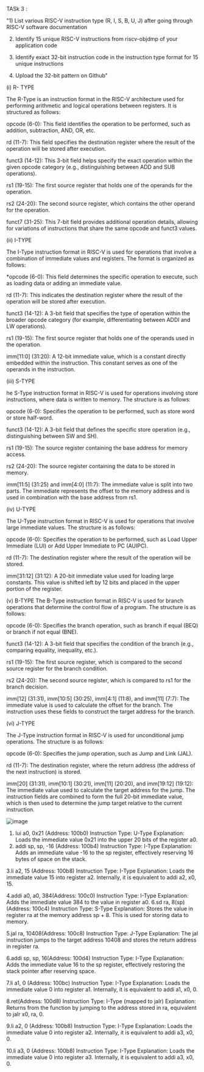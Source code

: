 TASk 3 :


"1) List various RISC-V instruction type (R, I, S, B, U, J) after going through RISC-V software documentation

2) Identify 15 unique RISC-V instructions from riscv-objdmp of your application code 

3) Identify exact 32-bit instruction code in the instruction type format for 15 unique instructions

4) Upload the 32-bit pattern on Github"


(i) R- TYPE

The R-Type is an instruction format in the RISC-V architecture used for performing arithmetic and logical operations between registers. It is structured as follows:

opcode (6-0): This field identifies the operation to be performed, such as addition, subtraction, AND, OR, etc.

rd (11-7): This field specifies the destination register where the result of the operation will be stored after execution.

funct3 (14-12): This 3-bit field helps specify the exact operation within the given opcode category (e.g., distinguishing between ADD and SUB operations).

rs1 (19-15): The first source register that holds one of the operands for the operation.

rs2 (24-20): The second source register, which contains the other operand for the operation.

funct7 (31-25): This 7-bit field provides additional operation details, allowing for variations of instructions that share the same opcode and funct3 values.



(ii) I-TYPE

The I-Type instruction format in RISC-V is used for operations that involve a combination of immediate values and registers. The format is organized as follows:

*opcode (6-0): This field determines the specific operation to execute, such as loading data or adding an immediate value.

rd (11-7): This indicates the destination register where the result of the operation will be stored after execution.

funct3 (14-12): A 3-bit field that specifies the type of operation within the broader opcode category (for example, differentiating between ADDI and LW operations).

rs1 (19-15): The first source register that holds one of the operands used in the operation.

imm[11:0] (31:20): A 12-bit immediate value, which is a constant directly embedded within the instruction. This constant serves as one of the operands in the instruction.



(iii) S-TYPE

he S-Type instruction format in RISC-V is used for operations involving store instructions, where data is written to memory. The structure is as follows:

opcode (6-0): Specifies the operation to be performed, such as store word or store half-word.

funct3 (14-12): A 3-bit field that defines the specific store operation (e.g., distinguishing between SW and SH).

rs1 (19-15): The source register containing the base address for memory access.

rs2 (24-20): The source register containing the data to be stored in memory.

imm[11:5] (31:25) and imm[4:0] (11:7): The immediate value is split into two parts. The immediate represents the offset to the memory address and is used in combination with the base address from rs1.




(iv) U-TYPE

The U-Type instruction format in RISC-V is used for operations that involve large immediate values. The structure is as follows:

opcode (6-0): Specifies the operation to be performed, such as Load Upper Immediate (LUI) or Add Upper Immediate to PC (AUIPC).

rd (11-7): The destination register where the result of the operation will be stored.

imm[31:12] (31:12): A 20-bit immediate value used for loading large constants. This value is shifted left by 12 bits and placed in the upper portion of the register.






(v) B-TYPE The B-Type instruction format in RISC-V is used for branch operations that determine the control flow of a program. The structure is as follows:

opcode (6-0): Specifies the branch operation, such as branch if equal (BEQ) or branch if not equal (BNE).

funct3 (14-12): A 3-bit field that specifies the condition of the branch (e.g., comparing equality, inequality, etc.).

rs1 (19-15): The first source register, which is compared to the second source register for the branch condition.

rs2 (24-20): The second source register, which is compared to rs1 for the branch decision.

imm[12] (31:31), imm[10:5] (30:25), imm[4:1] (11:8), and imm[11] (7:7): The immediate value is used to calculate the offset for the branch. The instruction uses these fields to construct the target address for the branch.






(vi) J-TYPE

The J-Type instruction format in RISC-V is used for unconditional jump operations. The structure is as follows:

opcode (6-0): Specifies the jump operation, such as Jump and Link (JAL).

rd (11-7): The destination register, where the return address (the address of the next instruction) is stored.

imm[20] (31:31), imm[10:1] (30:21), imm[11] (20:20), and imm[19:12] (19:12): The immediate value used to calculate the target address for the jump. The instruction fields are combined to form the full 20-bit immediate value, which is then used to determine the jump target relative to the current instruction.






![image](https://github.com/user-attachments/assets/84df9c3a-2228-48e4-bc23-0c3d29993b94)




1.  lui a0, 0x21 (Address: 100b0) Instruction Type: U-Type Explanation: Loads the immediate value 0x21 into the upper 20 bits of the register a0.
2. addi sp, sp, -16  (Address: 100b4) Instruction Type: I-Type Explanation: Adds an immediate value -16 to the sp register, effectively reserving 16 bytes of space on the stack.

3.li a2, 15 (Address: 100b8) Instruction Type: I-Type Explanation: Loads the immediate value 15 into register a2. Internally, it is equivalent to addi a2, x0, 15.

4.addi a0, a0, 384(Address: 100c0) Instruction Type: I-Type Explanation: Adds the immediate value 384 to the value in register a0. 6.sd ra, 8(sp)(Address: 100c4) Instruction Type: S-Type Explanation: Stores the value in register ra at the memory address sp + 8. This is used for storing data to memory.

5.jal ra, 10408(Address: 100c8) Instruction Type: J-Type Explanation: The jal instruction jumps to the target address 10408 and stores the return address in register ra.



6.addi sp, sp, 16(Address: 100d4) Instruction Type: I-Type Explanation: Adds the immediate value 16 to the sp register, effectively restoring the stack pointer after reserving space.

7.li a1, 0 (Address: 100bc) Instruction Type: I-Type Explanation: Loads the immediate value 0 into register a1. Internally, it is equivalent to addi a1, x0, 0.


8.ret(Address: 100d8) Instruction Type: I-Type (mapped to jalr) Explanation: Returns from the function by jumping to the address stored in ra, equivalent to jalr x0, ra, 0.

9.li a2, 0 (Address: 100b8) Instruction Type: I-Type Explanation: Loads the immediate value 0 into register a2. Internally, it is equivalent to addi a3, x0, 0.

10.li a3, 0 (Address: 100b8) Instruction Type: I-Type Explanation: Loads the immediate value 0 into register a3. Internally, it is equivalent to addi a3, x0, 0.
